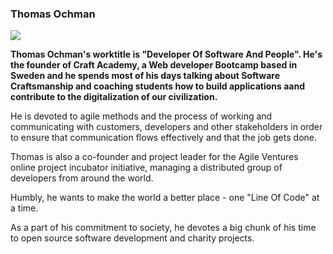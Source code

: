### Thomas Ochman 
![](https://img.shields.io/badge/Craft%20Academy-Coach-orange)

**Thomas Ochman's worktitle is "Developer Of Software And People". He's the founder of Craft Academy, a Web developer Bootcamp based in Sweden and he spends most of his days talking about Software Craftsmanship and coaching students how to build applications aand contribute to the digitalization of our civilization.**

He is devoted to agile methods and the process of working and communicating with customers, developers and other stakeholders in order to ensure that communication flows effectively and that the job gets done. 

Thomas is also a co-founder and project leader for the Agile Ventures online project incubator initiative, managing a distributed group of developers from around the world. 

Humbly, he wants to make the world a better place - one "Line Of Code" at a time. 

As a part of his commitment to society, he devotes a big chunk of his time to open source software development and charity projects.
